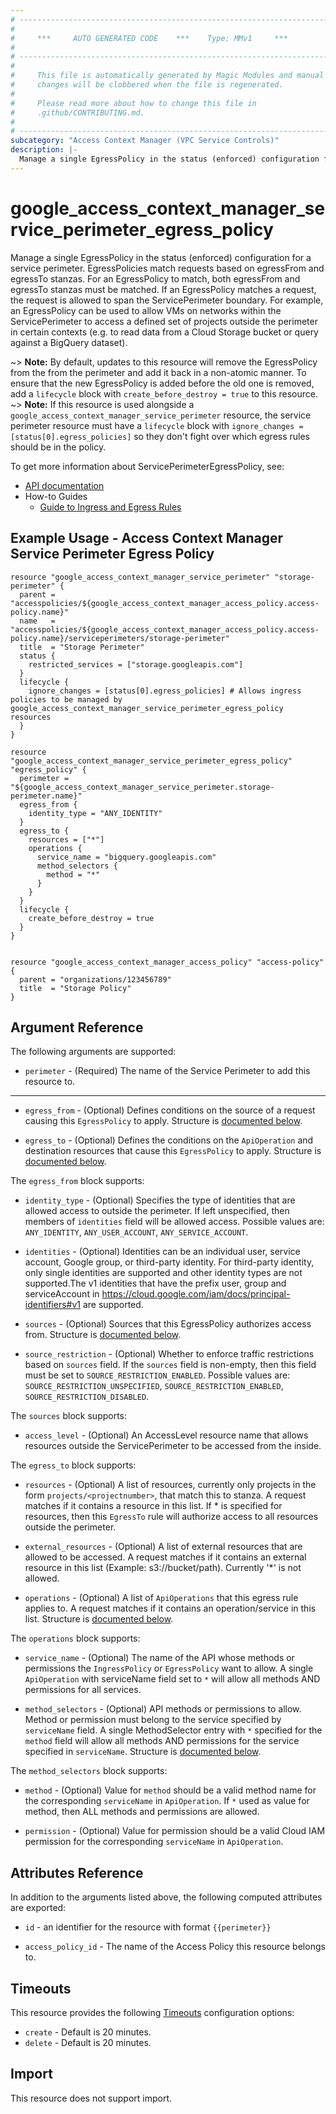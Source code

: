 ```yaml
---
# ----------------------------------------------------------------------------
#
#     ***     AUTO GENERATED CODE    ***    Type: MMv1     ***
#
# ----------------------------------------------------------------------------
#
#     This file is automatically generated by Magic Modules and manual
#     changes will be clobbered when the file is regenerated.
#
#     Please read more about how to change this file in
#     .github/CONTRIBUTING.md.
#
# ----------------------------------------------------------------------------
subcategory: "Access Context Manager (VPC Service Controls)"
description: |-
  Manage a single EgressPolicy in the status (enforced) configuration for a service perimeter.
---
```


# google_access_context_manager_service_perimeter_egress_policy

Manage a single EgressPolicy in the status (enforced) configuration for a service perimeter.
EgressPolicies match requests based on egressFrom and egressTo stanzas.
For an EgressPolicy to match, both egressFrom and egressTo stanzas must be matched.
If an EgressPolicy matches a request, the request is allowed to span the ServicePerimeter
boundary. For example, an EgressPolicy can be used to allow VMs on networks
within the ServicePerimeter to access a defined set of projects outside the
perimeter in certain contexts (e.g. to read data from a Cloud Storage bucket
or query against a BigQuery dataset).

~> **Note:** By default, updates to this resource will remove the EgressPolicy from the
from the perimeter and add it back in a non-atomic manner. To ensure that the new EgressPolicy
is added before the old one is removed, add a `lifecycle` block with `create_before_destroy = true` to this resource.
~> **Note:** If this resource is used alongside a `google_access_context_manager_service_perimeter` resource,
the service perimeter resource must have a `lifecycle` block with `ignore_changes = [status[0].egress_policies]` so
they don't fight over which egress rules should be in the policy.


To get more information about ServicePerimeterEgressPolicy, see:

* [API documentation](https://cloud.google.com/access-context-manager/docs/reference/rest/v1/accessPolicies.servicePerimeters#egresspolicy)
* How-to Guides
    * [Guide to Ingress and Egress Rules](https://cloud.google.com/vpc-service-controls/docs/ingress-egress-rules)

## Example Usage - Access Context Manager Service Perimeter Egress Policy


```hcl
resource "google_access_context_manager_service_perimeter" "storage-perimeter" {
  parent = "accesspolicies/${google_access_context_manager_access_policy.access-policy.name}"
  name   = "accesspolicies/${google_access_context_manager_access_policy.access-policy.name}/serviceperimeters/storage-perimeter"
  title  = "Storage Perimeter"
  status {
    restricted_services = ["storage.googleapis.com"]
  }
  lifecycle {
    ignore_changes = [status[0].egress_policies] # Allows ingress policies to be managed by google_access_context_manager_service_perimeter_egress_policy resources
  }
}

resource "google_access_context_manager_service_perimeter_egress_policy" "egress_policy" {
  perimeter = "${google_access_context_manager_service_perimeter.storage-perimeter.name}"
  egress_from {
    identity_type = "ANY_IDENTITY"
  }
  egress_to {
    resources = ["*"]
    operations {
      service_name = "bigquery.googleapis.com"
      method_selectors {
        method = "*"
      }
    }
  }
  lifecycle {
    create_before_destroy = true
  }
}


resource "google_access_context_manager_access_policy" "access-policy" {
  parent = "organizations/123456789"
  title  = "Storage Policy"
}
```

## Argument Reference

The following arguments are supported:


* `perimeter` -
  (Required)
  The name of the Service Perimeter to add this resource to.


- - -


* `egress_from` -
  (Optional)
  Defines conditions on the source of a request causing this `EgressPolicy` to apply.
  Structure is [documented below](#nested_egress_from).

* `egress_to` -
  (Optional)
  Defines the conditions on the `ApiOperation` and destination resources that
  cause this `EgressPolicy` to apply.
  Structure is [documented below](#nested_egress_to).


<a name="nested_egress_from"></a>The `egress_from` block supports:

* `identity_type` -
  (Optional)
  Specifies the type of identities that are allowed access to outside the
  perimeter. If left unspecified, then members of `identities` field will
  be allowed access.
  Possible values are: `ANY_IDENTITY`, `ANY_USER_ACCOUNT`, `ANY_SERVICE_ACCOUNT`.

* `identities` -
  (Optional)
  Identities can be an individual user, service account, Google group,
  or third-party identity. For third-party identity, only single identities
  are supported and other identity types are not supported.The v1 identities
  that have the prefix user, group and serviceAccount in
  https://cloud.google.com/iam/docs/principal-identifiers#v1 are supported.

* `sources` -
  (Optional)
  Sources that this EgressPolicy authorizes access from.
  Structure is [documented below](#nested_egress_from_sources).

* `source_restriction` -
  (Optional)
  Whether to enforce traffic restrictions based on `sources` field. If the `sources` field is non-empty, then this field must be set to `SOURCE_RESTRICTION_ENABLED`.
  Possible values are: `SOURCE_RESTRICTION_UNSPECIFIED`, `SOURCE_RESTRICTION_ENABLED`, `SOURCE_RESTRICTION_DISABLED`.


<a name="nested_egress_from_sources"></a>The `sources` block supports:

* `access_level` -
  (Optional)
  An AccessLevel resource name that allows resources outside the ServicePerimeter to be accessed from the inside.

<a name="nested_egress_to"></a>The `egress_to` block supports:

* `resources` -
  (Optional)
  A list of resources, currently only projects in the form
  `projects/<projectnumber>`, that match this to stanza. A request matches
  if it contains a resource in this list. If * is specified for resources,
  then this `EgressTo` rule will authorize access to all resources outside
  the perimeter.

* `external_resources` -
  (Optional)
  A list of external resources that are allowed to be accessed. A request
  matches if it contains an external resource in this list (Example:
  s3://bucket/path). Currently '*' is not allowed.

* `operations` -
  (Optional)
  A list of `ApiOperations` that this egress rule applies to. A request matches
  if it contains an operation/service in this list.
  Structure is [documented below](#nested_egress_to_operations).


<a name="nested_egress_to_operations"></a>The `operations` block supports:

* `service_name` -
  (Optional)
  The name of the API whose methods or permissions the `IngressPolicy` or
  `EgressPolicy` want to allow. A single `ApiOperation` with serviceName
  field set to `*` will allow all methods AND permissions for all services.

* `method_selectors` -
  (Optional)
  API methods or permissions to allow. Method or permission must belong
  to the service specified by `serviceName` field. A single MethodSelector
  entry with `*` specified for the `method` field will allow all methods
  AND permissions for the service specified in `serviceName`.
  Structure is [documented below](#nested_egress_to_operations_operations_method_selectors).


<a name="nested_egress_to_operations_operations_method_selectors"></a>The `method_selectors` block supports:

* `method` -
  (Optional)
  Value for `method` should be a valid method name for the corresponding
  `serviceName` in `ApiOperation`. If `*` used as value for method,
  then ALL methods and permissions are allowed.

* `permission` -
  (Optional)
  Value for permission should be a valid Cloud IAM permission for the
  corresponding `serviceName` in `ApiOperation`.

## Attributes Reference

In addition to the arguments listed above, the following computed attributes are exported:

* `id` - an identifier for the resource with format `{{perimeter}}`

* `access_policy_id` -
  The name of the Access Policy this resource belongs to.


## Timeouts

This resource provides the following
[Timeouts](https://developer.hashicorp.com/terraform/plugin/sdkv2/resources/retries-and-customizable-timeouts) configuration options:

- `create` - Default is 20 minutes.
- `delete` - Default is 20 minutes.

## Import

This resource does not support import.
